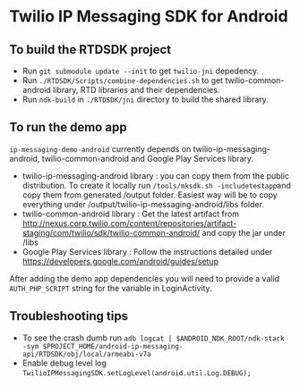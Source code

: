 # Twilio IP Messaging SDK for Android #
 
## To build the RTDSDK project ##

* Run `git submodule update --init` to get `twilio-jni` depedency.
* Run `./RTDSDK/Scripts/combine-dependencies.sh` to get twilio-common-android library, RTD libraries and their dependencies.
* Run `ndk-build` in `./RTDSDK/jni` directory to build the shared library.


## To run the demo app ##

`ip-messaging-demo-android` currently depends on twilio-ip-messaging-android, twilio-common-android and Google Play Services library.

* twilio-ip-messaging-android library : you can copy them from the public distribution. To create it locally run `/tools/mksdk.sh -includetestapp`and copy them from generated /output folder. Easiest way will be to copy everything under /output/twilio-ip-messaging-android/libs folder.
* twilio-common-android library : Get the latest artifact from http://nexus.corp.twilio.com/content/repositories/artifact-staging/com/twilio/sdk/twilio-common-android/ and copy the jar under /libs
* Google Play Services library : Follow the instructions detailed under https://developers.google.com/android/guides/setup

After adding the demo app dependencies you will need to provide a valid `AUTH_PHP_SCRIPT` string for the variable in LoginActivity. 

## Troubleshooting tips ##

* To see the crash dumb run `adb logcat | $ANDROID_NDK_ROOT/ndk-stack -sym $PROJECT_HOME/android-ip-messaging-api/RTDSDK/obj/local/armeabi-v7a`
* Enable debug level log `TwilioIPMessagingSDK.setLogLevel(android.util.Log.DEBUG);`
